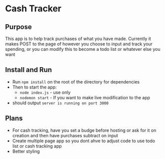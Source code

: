 # Cash Tracker

## Purpose
This app is to help track purchases of what you have made. Currently it makes POST to the page of however you choose to input and track your spending, or you can modify this to become a todo list or whatever else you want

## Install and Run
* Run `npm install` on the root of the directory for dependencies
* Then to start the app:
    * `node index.js` - use only
    * `nodemon start` - If you want to make live modification to the app
* should output  `server is running on port 3000`

## Plans
* For cash tracking, have you set a budge before hosting or ask for it on creation and then have purchases subtract on input
* Create multiple page app so you dont ahve to adjust code to use todo list or cash tracking app
* Better styling